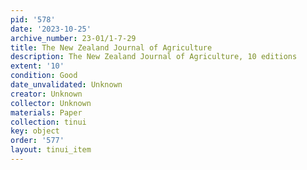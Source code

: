```yaml
---
pid: '578'
date: '2023-10-25'
archive_number: 23-01/1-7-29
title: The New Zealand Journal of Agriculture
description: The New Zealand Journal of Agriculture, 10 editions
extent: '10'
condition: Good
date_unvalidated: Unknown
creator: Unknown
collector: Unknown
materials: Paper
collection: tinui
key: object
order: '577'
layout: tinui_item
---
```

